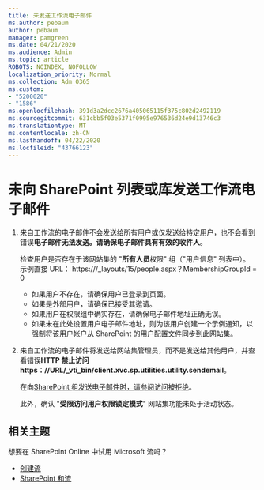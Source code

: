 ```yaml
---
title: 未发送工作流电子邮件
ms.author: pebaum
author: pebaum
manager: pamgreen
ms.date: 04/21/2020
ms.audience: Admin
ms.topic: article
ROBOTS: NOINDEX, NOFOLLOW
localization_priority: Normal
ms.collection: Adm_O365
ms.custom:
- "5200020"
- "1586"
ms.openlocfilehash: 391d3a2dcc2676a405065115f375c802d2492119
ms.sourcegitcommit: 631cbb5f03e5371f0995e976536d24e9d13746c3
ms.translationtype: MT
ms.contentlocale: zh-CN
ms.lasthandoff: 04/22/2020
ms.locfileid: "43766123"
---
```

# <a name="workflow-email-is-not-being-sent-for-a-sharepoint-list-or-library"></a>未向 SharePoint 列表或库发送工作流电子邮件

1. 来自工作流的电子邮件不会发送给所有用户或仅发送给特定用户，也不会看到错误**电子邮件无法发送。请确保电子邮件具有有效的收件人**。

    检查用户是否存在于该网站集的 "**所有人员**权限" 组（"用户信息" 列表中）。  示例直接 URL： https://<tenant><sitename>/_layouts/15/people.aspx？MembershipGroupId = 0

    - 如果用户不存在，请确保用户已登录到页面。 
    - 如果是外部用户，请确保已接受其邀请。
    - 如果用户在权限组中确实存在，请确保电子邮件地址正确无误。
    - 如果未在此处设置用户电子邮件地址，则为该用户创建一个示例通知，以强制将该用户帐户从 SharePoint 的用户配置文件同步到此网站集。
 
2. 来自工作流的电子邮件将发送给网站集管理员，而不是发送给其他用户，并查看错误**HTTP 禁止访问<span>https：</span>//URL/_vti_bin/client.xvc.sp.utilities.utility.sendemail**。
 

    在向[SharePoint 组发送电子邮件时，请参阅访问被拒绝](https://docs.microsoft.com/sharepoint/support/sharing-and-permissions/access-denied-when-send-an-email-to-groups)。

    此外，确认 "**受限访问用户权限锁定模式**" 网站集功能未处于活动状态。


## <a name="related-topics"></a>相关主题
想要在 SharePoint Online 中试用 Microsoft 流吗？
- [创建流](https://support.office.com/article/Create-a-flow-for-a-list-or-library-in-SharePoint-Online-or-OneDrive-for-Business-a9c3e03b-0654-46af-a254-20252e580d01) 
- [SharePoint 和流](https://flow.microsoft.com/blog/sharepoint-and-flow/) 


